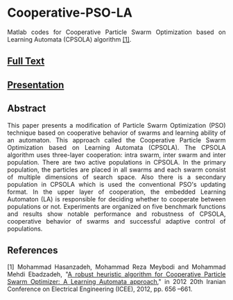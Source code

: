 # Cooperative-PSO-LA
<p align="justify"> Matlab codes for Cooperative Particle Swarm Optimization based on Learning Automata (CPSOLA) algorithm <a href="http://ieeexplore.ieee.org/xpl/articleDetails.jsp?tp=&arnumber=6292436"  target="_blank">[1]</a>. </p>
<h2><a href="http://cld.persiangig.com/download/0gKG9le1mn/IEEE-ICEE-2012.pdf/dl" target="_blank">Full Text</a></h2>
<h2><a href="URL" target="_blank"> Presentation </h2>
<h2><a id="abstract" class="anchor" href="#abstract" aria-hidden="true"><span class="octicon octicon-link"></span></a>Abstract</h2>

<p align="justify"> This paper presents a modification of Particle Swarm Optimization (PSO) technique based on cooperative behavior of swarms and learning ability of an automaton. This approach called the Cooperative Particle Swarm Optimization based on Learning Automata (CPSOLA). The CPSOLA algorithm uses three-layer cooperation: intra swarm, inter swarm and inter population. There are two active populations in CPSOLA. In the primary population, the particles are placed in all swarms and each swarm consist of multiple dimensions of search space. Also there is a secondary population in CPSOLA which is used the conventional PSO's updating format. In the upper layer of cooperation, the embedded Learning Automaton (LA) is responsible for deciding whether to cooperate between populations or not. Experiments are organized on five benchmark functions and results show notable performance and robustness of CPSOLA, cooperative behavior of swarms and successful adaptive control of populations. </p>

<h2><a id="references" class="anchor" href="#references" aria-hidden="true"><span class="octicon octicon-link"></span></a>References</h2>


<p align="justify"> [1] Mohammad Hasanzadeh, Mohammad Reza Meybodi and Mohammad Mehdi Ebadzadeh, "<a href="http://ieeexplore.ieee.org/xpl/articleDetails.jsp?tp=&arnumber=6292436"  target="_blank">A robust heuristic algorithm for Cooperative Particle Swarm Optimizer: A Learning Automata approach</a>," in 2012 20th Iranian Conference on Electrical Engineering (ICEE), 2012, pp. 656 –661.</p>

